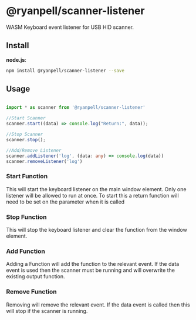 # @ryanpell/scanner-listener
WASM Keyboard event listener for USB HID scanner.

## Install
**node.js**:
```bash
npm install @ryanpell/scanner-listener --save
```

## Usage
```typescript

import * as scanner from '@ryanpell/scanner-listener'

//Start Scanner
scanner.start((data) => console.log("Return:", data));

//Stop Scanner
scanner.stop();

//Add/Remove Listener
scanner.addListener('log', (data: any) => console.log(data))
scanner.removeListener('log')
```

### Start Function
This will start the keyboard listener on the main window element. Only one listener will be allowed to run at once. To start this a return function will need to be set on the parameter when it is called

### Stop Function
This will stop the keyboard listener and clear the function from the window element.

### Add Function
Adding a Function will add the function to the relevant event. If the data event is used then the scanner must be running and will overwrite the existing output function.

### Remove Function
Removing will remove the relevant event. If the data event is called then this will stop if the scanner is running.